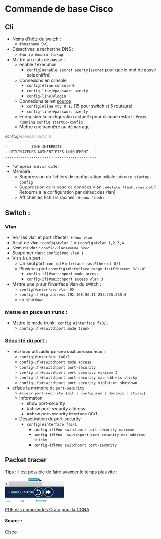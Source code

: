 # Commande de base Cisco

## Cli

- Noms d'hôte du switch :
    - `#hostname Sw1`
- Désactivez la recherche DNS :
    -  `#no ip domain-lookup`
- Mettre un mots de passe :
    - enable / exécution
        - `config)#enable secret azerty` (`secret` pour que le mot de passe sois chiffré)
    - Connexions en console
        - `config)#line console 0`
        - `config-line)#password azerty`
        - `config-line)#login`
    - Connexions telnet [source](https://formip.com/securisation-ios-cisco/)
        - `config)#line vty 0 15` (15 pour switch et 5 routeurs)
        - `config-line)#password azerty`
    - Enregistrer la configuration actuelle pour chaque restart : `#copy running-config startup-config`
    - Mettre une bannière au démarrage : 

```bash
config)#banner motd &
------------------------------------------
-           ZONE INTERDITE               -
- UTILISATEURS AUTHENTIFIES UNIQUEMENT   -
------------------------------------------
```
- "&" après le avoir coller
- Mémoire :
    - Suppression du fichiers de configuration initiale : `#erase startup-config`
    - Suppression de la base de données Vlan : `#delete flash:vlan.dat` [ Retourne a la configuration par défaut des vlan]
    - Afficher les fichiers racines : `#show flash:`
        
        

## Switch :

### Vlan :

- Voir les vlan et port affecter :`#show vlan`
- Ajout de vlan :
 `config)#vlan 1` ou `config)#vlan 1,2,3,4`
-  Nom du vlan : `config-vlan)#name prod`
- Supprimer vlan : `config)#no vlan 1`
- Vlan à un port :
    - Un seul port :`config)#interface fastEthernet 0/1`
    - Plusieurs ports :`config)#interface range fastEthernet 0/1-10`
        - `config-if)#switchport mode access`
        - `config-if)#switchport access vlan 3`
- Mettre une ip sur l'interface Vlan du switch :
    - `config)#interface vlan 99`
    - `config-if)#ip address 192.168.56.11 255.255.255.0`
    - `no shutdown`

### Mettre en place un trunk :

- Mettre le mode trunk : `config)#interface fa0/1`
  - `config-if)#switchport mode trunk`



### [Sécurité du port : ](https://cisco.goffinet.org/ccna/ethernet/switchport-port-security-cisco-ios/)

- Interface utilisable par une seul adresse mac :
    - `config)#interface fa0/1`
    - `config-if)#switchport mode access`
    - `config-if)#switchport port-security`  
    - `config-if)#switchport port-security maximum 2` 
    - `config-if)#switchport port-security mac-address sticky` 
    - `config-if)#switchport port-security violation shutdown`
- effacé la mémoire de `port-security`  
    - `#clear port-security {all | configured | dynamic | sticky}`
  - Information
    - show port-security
    - #show port-security address
    - #show port-security interface G0/1
  - Désactivation du port-security
    - `config)#interface fa0/1`
      - `config-if)#no switchport port-security maximum`
      - `config-if)#no  switchport port-security mac-address sticky`
      - `config-if)#no switchport port-security`


## Packet tracer

Tips : Il est possible de faire avancer le temps plus vite :

![Speeeeeeeeeeeeeeeeeeeeeeeeeeeeed](../image/packetTracer.png)

[PDF des commandes Cisco pour la CCNA](commandesCisco.pdf)


#### Source : 

[Cisco](https://www.cisco.com/c/en/us/support/docs/smb/switches/cisco-350-series-managed-switches/smb5722-configure-vlan-interface-ipv4-address-on-an-sx350-or-sg350x.html)

